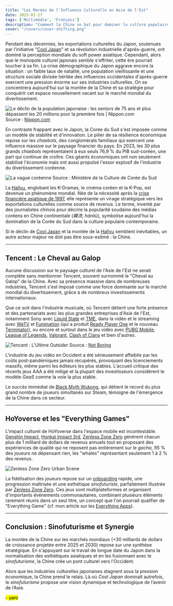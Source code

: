 ```yaml
---
title: "Les Marées de l'Influence Culturelle en Asie de l'Est"
date: 2025-02-27
tags: ['Multimédia', 'Français']
description: "Comment la Chine se bat pour dominer la culture populaire mondiale."
cover: "/covers/cover-shifting.png"
---
```


Pendant des décennies, les exportations culturelles du Japon, soutenues par l'initiative "[Cool Japan](https://fr.wikipedia.org/wiki/Cool_Japan)" et sa révolution industrielle d'après-guerre, ont dominé la perception mondiale du soft power asiatique. Cependant, alors que le monopole culturel japonais semble s'effriter, cette ère pourrait toucher à sa fin. La crise démographique du Japon aggrave encore la situation : un faible taux de natalité, une population vieillissante et une structure sociale divisée héritée des influences occidentales d'après-guerre exercent une pression énorme sur ses industries culturelles. On se concentrera aujourd'hui sur la montée de la Chine et sa stratégie pour conquérir cet espace nouvellement vacant sur le marché mondial du divertissement.

![Le déclin de la population japonaise : les seniors de 75 ans et plus dépassent les 20 millions pour la première fois | Nippon.com](https://www.nippon.com/en/ncommon/contents/japan-data/2580708/2580708.png)
Source : [Nippon.com](https://www.nippon.com)  

En contraste frappant avec le Japon, la Corée du Sud s'est imposée comme un modèle de stabilité et d'innovation. Le pilier de sa résilience économique repose sur les *chaebols*, des conglomérats familiaux qui exercent une influence massive sur le paysage financier du pays. En 2023, les 30 plus grands *chaebols* représentaient à eux seuls 76,9 % du PIB sud-coréen, une part qui continue de croître. Ces géants économiques ont non seulement stabilisé l'économie mais ont aussi propulsé l'essor explosif de l'industrie du divertissement coréenne.

![La vague coréenne](https://imagedata.cafe24.com/us_1_2019/us1_2019_164-4.jpg)
Source : Ministère de la Culture de Corée du Sud  

La [Hallyu](https://fr.wikipedia.org/wiki/Hallyu), englobant les K-Dramas, le cinéma coréen et la K-Pop, est devenue un phénomène mondial. Née de la nécessité après la [crise financière asiatique de 1997](https://fr.wikipedia.org/wiki/Crise_financi%C3%A8re_asienne_de_1997), elle représente un virage stratégique vers les exportations culturelles comme source de revenus. Le terme, inventé par des journalistes chinois pour décrire la popularité soudaine des médias coréens en Chine continentale (*韓流*, *hánliú*), symbolise aujourd'hui la domination de la Corée du Sud dans la culture populaire contemporaine.

Si le déclin de [Cool Japan](https://fr.wikipedia.org/wiki/Cool_Japan) et la montée de la [Hallyu](https://fr.wikipedia.org/wiki/Hallyu) semblent inévitables, un autre acteur majeur ne doit pas être sous-estimé : la Chine.  

---

## Tencent : Le Cheval au Galop  

Aucune discussion sur le paysage culturel de l'Asie de l'Est ne serait complète sans mentionner Tencent, souvent surnommé le "Cheval au Galop" de la Chine. Avec sa présence massive dans de nombreuses industries, Tencent s'est imposé comme une force dominante sur le marché mondial du divertissement, grâce à de nombreux investissements internationaux.

Que ce soit dans l'industrie musicale, où Tencent détient une forte présence et des partenariats avec les plus grandes entreprises d'Asie de l'Est, notamment Sony avec [Liquid State](https://www.liquidstatemusic.com) et [TME](https://www.tencentmusic.com), dans la vidéo et le streaming avec [WeTV](https://www.wetv.vip) et [Funimation](https://www.funimation.com) (qui a produit [Ready Player One](https://www.imdb.com/title/tt1677720) et le nouveau [Terminator](https://www.imdb.com/title/tt6450804)), ou encore et surtout dans le jeu vidéo avec [PUBG Mobile](https://www.pubgmobile.com), [League of Legends](https://www.leagueoflegends.com), [Valorant](https://playvalorant.com), [Clash of Clans](https://www.supercell.com/games/clashofclans) et bien d'autres.

![Tencent : L'Ultime Outsider](https://substackcdn.com/image/fetch/f_auto,q_auto:good,fl_progressive:steep/https%3A%2F%2Fbucketeer-e05bbc84-baa3-437e-9518-adb32be77984.s3.amazonaws.com%2Fpublic%2Fimages%2Fedbd97d3-5c7b-468e-8e32-a36723395357_1600x805.png)
Source : [Not Boring](https://www.notboring.co/p/tencent-the-ultimate-outsider)  

L'industrie du jeu vidéo en Occident a été sérieusement affaiblie par les coûts post-pandémiques jamais récupérés, provoquant des licenciements massifs, même parmi les éditeurs les plus stables. L'accueil critique des récents jeux AAA a été mitigé et la plupart des investisseurs considèrent le modèle *GaaS* comme la voie la plus stable.

Le succès immédiat de [Black Myth Wukong](https://www.blackmythwukong.com), qui détient le record du plus grand nombre de joueurs simultanés sur Steam, témoigne de l'émergence de la Chine dans ce secteur.

---

## HoYoverse et les "Everything Games"  

L'impact culturel de HoYoverse dans l'espace mobile est incontestable. [Genshin Impact](https://genshin.hoyoverse.com), [Honkai Impact 3rd](https://honkaiimpact3.hoyoverse.com), [Zenless Zone Zero](https://zenless.hoyoverse.com) génèrent chacun plus de 1 milliard de dollars de revenus annuels tout en proposant des expériences de qualité qui ne reposent pas entièrement sur le *gacha*, 95 % des joueurs ne dépensant rien, les "whales" représentant seulement 1 à 2 % des revenus.

![Zenless Zone Zero Urban Scene](https://getlivewall.com/wp-content/uploads/2024/07/Zenless-Zone-Zero-urban-scene-thumbnail.jpg)

La fidélisation des joueurs repose sur un [onboarding](https://www.nngroup.com/articles/onboarding) rapide, une progression maîtrisée et une esthétique *sinofuturiste*, parfaitement illustrée par [Zenless Zone Zero](https://zenless.hoyoverse.com). Ces jeux sont multiplateformes et organisent d'importants événements communautaires, combinant plusieurs éléments rarement réunis dans un seul titre, un concept que l'on pourrait qualifier de "Everything Game" (cf. mon article sur les [Everything Apps](https://skoomaden.me/en/posts/arabes-et-chinois-le-mur-des-cultures)).

---

## Conclusion : Sinofuturisme et Synergie  

La montée de la Chine sur les marchés mondiaux (+30 milliards de dollars de croissance projetée entre 2025 et 2030) repose sur une synthèse stratégique. En s'appuyant sur le travail de longue date du Japon dans la normalisation des esthétiques asiatiques et en les fusionnant avec le *sinofuturisme*, la Chine crée un pont culturel vers l'Occident.

Alors que les industries culturelles japonaises stagnent sous la pression économique, la Chine prend le relais. Là où *Cool Japan* dominait autrefois, le *sinofuturisme* propose une vision dynamique et technologique de l’avenir de l’Asie.

<mark>- yaro</mark>

